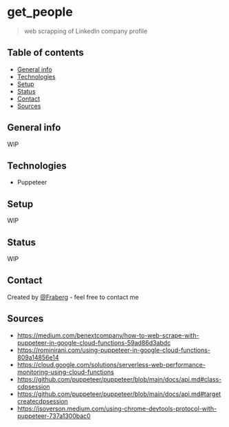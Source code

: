 # get_people
> web scrapping of LinkedIn company profile

## Table of contents
* [General info](#general-info)
* [Technologies](#technologies)
* [Setup](#setup)
* [Status](#status)
* [Contact](#contact)
* [Sources](#sources)

## General info
WIP

## Technologies
* Puppeteer

## Setup
WIP

## Status
WIP

## Contact
Created by [@Fraberg](https://github.com/Fraberg/) - feel free to contact me

## Sources
- https://medium.com/benextcompany/how-to-web-scrape-with-puppeteer-in-google-cloud-functions-59ad86d3abdc
- https://rominirani.com/using-puppeteer-in-google-cloud-functions-809a14856e14
- https://cloud.google.com/solutions/serverless-web-performance-monitoring-using-cloud-functions
- https://github.com/puppeteer/puppeteer/blob/main/docs/api.md#class-cdpsession
- https://github.com/puppeteer/puppeteer/blob/main/docs/api.md#targetcreatecdpsession
- https://jsoverson.medium.com/using-chrome-devtools-protocol-with-puppeteer-737a1300bac0
